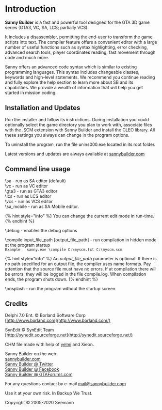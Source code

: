 # Introduction

**Sanny Builder** is a fast and powerful tool designed for the GTA 3D game series \(GTA3, VC, SA, LCS; partially VCS\).

It includes a disassembler, permitting the end-user to transform the game scripts into text. The compiler feature offers a convenient editor with a large number of useful functions such as syntax highlighting, error checking, advanced search tools, player coordinates reading, fast movement through code and much more.

Sanny offers an advanced code syntax which is similar to existing programming languages. This syntax includes changeable classes, keywords and high-level statements. We recommend you continue reading and fully explore the help section to learn more about SB and its capabilities. We provide a wealth of information that will help you get started in mission coding.

## **Installation and Updates**

Run the installer and follow its instructions. During installation you could optionally select the game directory you plan to work with, associate files with the .SCM extension with Sanny Builder and install the CLEO library. All these settings you always can change in the program options.

To uninstall the program, run the file unins000.exe located in its root folder.

Latest versions and updates are always available at [sannybuilder.com](https://sannybuilder.com/)

## Command line usage

\sa - run as SA editor \(default\)  
\vc - run as VC editor  
\gta3 - run as GTA3 editor  
\lcs - run as LCS editor  
\vcs - run as VCS editor  
\sa\_mobile - run as SA Mobile editor.

{% hint style="info" %}
You can change the current edit mode in run-time.
{% endhint %}

\debug - enables the debug options  
  
\compile input\_file\_path \[output\_file\_path\] - run compilation in hidden mode at the program startup  
`Example  
sanny.exe \compile C:\myscm.txt C:\myscm.scm`

{% hint style="info" %}
An _output\_file\_path_ parameter is optional. If there is no path specified for an output file, the compiler uses name formats. Pay attention that the source file must have no errors. If at compilation there will be errors, they will be logged in the file compile.log. When compilation ends, the program shuts down.
{% endhint %}

\nosplash - run the program without the startup screen

## Credits

Delphi 7.0 Ent. © Borland Software Corp  
[http://www.borland.com](http://www.borland.com/)

SynEdit © SynEdit Team  
[http://synedit.sourceforge.net](http://synedit.sourceforge.net/)

CHM file made with help of [yelmi](http://yelmi.com/) and Xieon.

Sanny Builder on the web:  
[sannybuilder.com](https://sannybuilder.com/)  
[Sanny Builder @ Twitter](https://twitter.com/SannyBuilderDev)  
[Sanny Builder @ Facebook](https://facebook.com/SannyBuilder)  
[Sanny Builder @ GTAForums.com](http://gtaforums.com/index.php?showtopic=211077)  


For any questions contact by e-mail [mail@sannybuilder.com](mailto:mail@sannybuilder.com)

Use it at your own risk. In Backup We Trust.

Copyright © 2005-2020 Seemann

